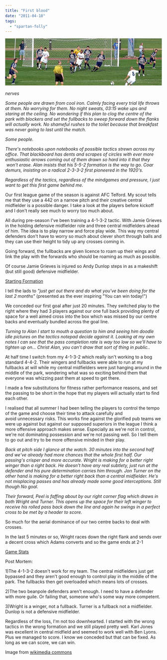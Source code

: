 ```yaml
---
title: "First blood"
date: "2011-04-18"
tags: 
  - "spartan-folly"
---
```


[![](images/800px-Billiken_soccer_web.jpg "800px-Billiken_soccer_web")](http://spurious-logic.net/first-blood)

_nerves_

_Some people are drawn from cool iron. Calmly facing every trial life throws at them. No worrying for them. No night sweats, 03:15 wake ups and staring at the ceiling. No wondering if this plan to clog the centre of the park with blockers and set the fullbacks to sweep forward down the flanks will actually work. No shameful rushes to the toilet because that breakfast was never going to last until the match._

_Some people._

_There's notebooks upon notebooks of possible tactics strewn across my office. That blackboard has dents and scrapes of circles with ever more enthusiastic arrows coming out of them drawn so hard into it that they  won't erase. Alan insists that his 5-5-2 formation is the way to go. Coar demurs, insisting on a radical 2-3-3-2 first pioneered in the 1920's._

_Regardless of the tactics, regardless of the mindgames and pressure, I just want to get this first game behind me._

Our first league game of the season is against AFC Telford. My scout tells me that they use a 442 on a narrow pitch and their creative central midfielder is a possible danger. I take a look at the players before kickoff and I don't really see much to worry too much about.

All during pre-season I've been training a 4-1-3-2 tactic. With Jamie Grieves in the holding defensive midfielder role and three central midfielders ahead of him. The idea is to play narrow and force play wide. This way my central defenders don't have to worry so much about clever short through balls and they can use their height to tidy up any crosses coming in.

Going forward, the fullbacks are given licence to roam up their wings and link the play with the forwards who should be roaming as much as possible.

Of course Jamie Grieves is injured so Andy Dunlop steps in as a makeshift (but still good) defensive midfielder.

[Starting Formation](http://spurious-logic.net/wp-content/uploads/2011/01/game001.jpg)

I tell the lads to _"just get out there and do what you've been doing for the last 2 months"_ (presented as the ever inspiring "You can win today!")

We conceded our first goal after just 20 minutes. They switched play to the right where they had 3 players against our one full back providing plenty of space for a well aimed cross into the box which was missed by our centre backs and eventually bundled across the goal line.

_Turning to Alan I start to mouth a question to him and seeing him doodle idle pictures on the tactics notepad decide against it. Looking at my own notes I can see that the pass completion rate is way too low so we'll have to tighten up on... Christ Alan, you can't draw that sort of thing in public.._

At half time I switch from my 4-1-3-2 which really isn't working to a bog standard 4-4-2. Their wingers and fullbacks were able to run at my fullbacks at will while my central midfielders were just hanging around in the middle of the park, wondering what was so exciting behind them that everyone was whizzing past them at speed to get there.

I made a few substitutions for fitness rather performance reasons, and set the passing to be short in the hope that my players will actually start to find each other.

I realised that all summer I had been telling the players to control the tempo of the game and choose their time to attack carefully and avoid unnecessary risks. This works fine against the glorified pub teams we were up against but against our supposed superiors in the league I think a more offensive approach makes sense. Especially as we're not in control, we're not dominating possession and we're not passing well. So I tell them to go out and try to be more offensive minded in their play.

_Back at pitch side I glance at the watch. 30 minutes into the second half and we've already had more chances that the whole first half. Our passing's crisper and more accurate. Wright is making for a better right winger than a right back. He doesn't have any real subtlety, just run at the defender and his pure determination carries him through. Jon Turner on the other hand is making for a better right back than a central midfielder. He's not misplacing passes and has already made some good interceptions. Still though No goal._

_Their forward, Peel is faffing about by our right corner flag which draws in both Wright and Turner. This opens up the space for their left winger to receive his rolled pass back down the line and again he swings in a perfect cross to be met by a header to score._

So much for the aerial dominance of our two centre backs to deal with crosses.

In the last 5 minutes or so, Wright races down the right flank and sends over a decent cross which Adams converts and so the game ends at 2-1

[Game Stats](http://spurious-logic.net/wp-content/uploads/2011/01/game_stats001.jpg)

Post Mortem:

1)The 4-1-3-2 doesn't work for my team. The central midfielders just get bypassed and they aren't good enough to control play in the middle of the park. The fullbacks then get overloaded which means lots of crosses.

2)The two beanpole defenders aren't enough. I need to have a defender with more guile. Or failing that, someone who's some way more competent.

3)Wright is a winger, not a fullback. Turner is a fullback not a midfielder. Dunlop is not a defensive midfielder.

Regardless of the loss, I'm not too downhearted. I started with the wrong tactics in the wrong formation and we still played pretty well. Karl Jones was excellent in central midfield and seemed to work well with Ben Lyons. Plus we managed to score. I know we conceded but that can be fixed. As long as we can score, we can win.

Image from [wikimedia commons](http://commons.wikimedia.org/wiki/File:Billiken_soccer.jpg?uselang=en-gb)
